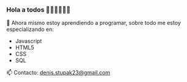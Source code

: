 ### Hola a todos 👋🐪🐪🐪🍑🍌

💬 Ahora mismo estoy aprendiendo a programar, sobre todo me estoy especializando en:
  - Javascript
  - HTML5
  - CSS
  - SQL


📫 Contacto: denis.stupak23@gmail.com


<!--
**HiIMDenis/HiImDenis** is a ✨ _special_ ✨ repository because its `README.md` (this file) appears on your GitHub profile.

Here are some ideas to get you started:

- 🔭 I’m currently working on ...
- 🌱 I’m currently learning ...
- 👯 I’m looking to collaborate on ...
- 🤔 I’m looking for help with ...
- 💬 Ask me about ...
- 📫 How to reach me: denis.stupak23@gmail.com
- 😄 Pronouns: ...
- ⚡ Fun fact: ...
-->
